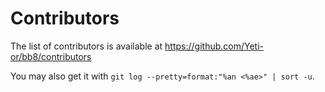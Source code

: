 # Contributors

The list of contributors is available at https://github.com/Yeti-or/bb8/contributors

You may also get it with `git log --pretty=format:"%an <%ae>" | sort -u`.
